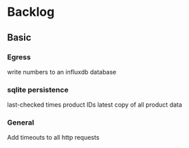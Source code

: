 # Backlog

## Basic

### Egress
write numbers to an influxdb database

### sqlite persistence
last-checked times
product IDs
latest copy of all product data

### General
Add timeouts to all http requests